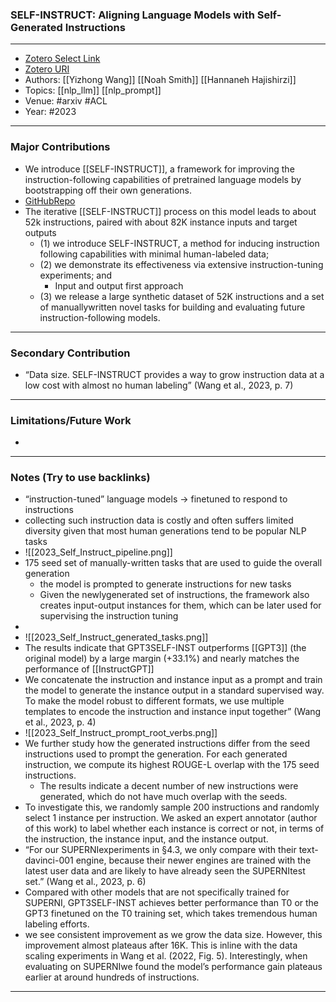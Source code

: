 ### SELF-INSTRUCT: Aligning Language Models with Self-Generated Instructions
---
- [Zotero Select Link](zotero://select/groups/2480461/items/PWMB6UA2)
- [Zotero URI](https://www.zotero.org/groups/2480461/items/PWMB6UA2)
- Authors: [[Yizhong Wang]] [[Noah Smith]] [[Hannaneh Hajishirzi]] 
- Topics: [[nlp_llm]] [[nlp_prompt]]
- Venue: #arxiv #ACL
- Year: #2023

---
### Major Contributions
- We introduce [[SELF-INSTRUCT]], a framework for improving the instruction-following capabilities of pretrained language models by bootstrapping off their own generations.
- [GitHubRepo](https://github.com/yizhongw/self-instruct)
- The iterative [[SELF-INSTRUCT]] process on this model leads to about 52k instructions, paired with about 82K instance inputs and target outputs
	- (1) we introduce SELF-INSTRUCT, a method for inducing instruction following capabilities with minimal human-labeled data; 
	- (2) we demonstrate its effectiveness via extensive instruction-tuning experiments; and
		- Input and output first approach
	- (3) we release a large synthetic dataset of 52K instructions and a set of manuallywritten novel tasks for building and evaluating future instruction-following models.
---
### Secondary Contribution
- “Data size. SELF-INSTRUCT provides a way to grow instruction data at a low cost with almost no human labeling” (Wang et al., 2023, p. 7)
---
### Limitations/Future Work
- 
---
### Notes (Try to use backlinks)
- “instruction-tuned” language models -> finetuned to respond to instructions
- collecting such instruction data is costly and often suffers limited diversity given that most human generations tend to be popular NLP tasks
- ![[2023_Self_Instruct_pipeline.png]]
- 175 seed set of manually-written tasks that are used to guide the overall generation
	- the model is prompted to generate instructions for new tasks
	- Given the newlygenerated set of instructions, the framework also creates input-output instances for them, which can be later used for supervising the instruction tuning
- 
- ![[2023_Self_Instruct_generated_tasks.png]]
- The results indicate that GPT3SELF-INST outperforms [[GPT3]] (the original model) by a large margin (+33.1%) and nearly matches the performance of [[InstructGPT]]
- We concatenate the instruction and instance input as a prompt and train the model to generate the instance output in a standard supervised way. To make the model robust to different formats, we use multiple templates to encode the instruction and instance input together” (Wang et al., 2023, p. 4)
- ![[2023_Self_Instruct_prompt_root_verbs.png]]
- We further study how the generated instructions differ from the seed instructions used to prompt the generation. For each generated instruction, we compute its highest ROUGE-L overlap with the 175 seed instructions.
	- The results indicate a decent number of new instructions were generated, which do not have much overlap with the seeds.
- To investigate this, we randomly sample 200 instructions and randomly select 1 instance per instruction. We asked an expert annotator (author of this work) to label whether each instance is correct or not, in terms of the instruction, the instance input, and the instance output.
- “For our SUPERNIexperiments in §4.3, we only compare with their text-davinci-001 engine, because their newer engines are trained with the latest user data and are likely to have already seen the SUPERNItest set.” (Wang et al., 2023, p. 6)
- Compared with other models that are not specifically trained for SUPERNI, GPT3SELF-INST achieves better performance than T0 or the GPT3 finetuned on the T0 training set, which takes tremendous human labeling efforts.
- we see consistent improvement as we grow the data size. However, this improvement almost plateaus after 16K. This is inline with the data scaling experiments in Wang et al. (2022, Fig. 5). Interestingly, when evaluating on SUPERNIwe found the model’s performance gain plateaus earlier at around hundreds of instructions.
---
